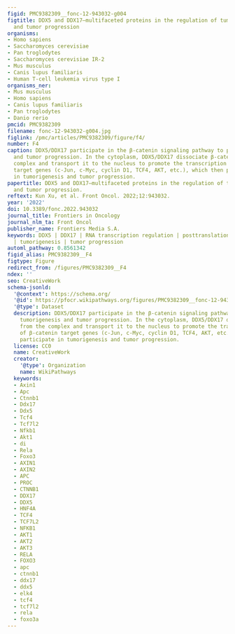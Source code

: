 ```yaml
---
figid: PMC9382309__fonc-12-943032-g004
figtitle: DDX5 and DDX17—multifaceted proteins in the regulation of tumorigenesis
  and tumor progression
organisms:
- Homo sapiens
- Saccharomyces cerevisiae
- Pan troglodytes
- Saccharomyces cerevisiae IR-2
- Mus musculus
- Canis lupus familiaris
- Human T-cell leukemia virus type I
organisms_ner:
- Mus musculus
- Homo sapiens
- Canis lupus familiaris
- Pan troglodytes
- Danio rerio
pmcid: PMC9382309
filename: fonc-12-943032-g004.jpg
figlink: /pmc/articles/PMC9382309/figure/f4/
number: F4
caption: DDX5/DDX17 participate in the β-catenin signaling pathway to promote tumorigenesis
  and tumor progression. In the cytoplasm, DDX5/DDX17 dissociate β-catenin from the
  complex and transport it to the nucleus to promote the transcription of β-catenin
  target genes (c-Jun, c-Myc, cyclin D1, TCF4, AKT, etc.), which then participate
  in tumorigenesis and tumor progression.
papertitle: DDX5 and DDX17—multifaceted proteins in the regulation of tumorigenesis
  and tumor progression.
reftext: Kun Xu, et al. Front Oncol. 2022;12:943032.
year: '2022'
doi: 10.3389/fonc.2022.943032
journal_title: Frontiers in Oncology
journal_nlm_ta: Front Oncol
publisher_name: Frontiers Media S.A.
keywords: DDX5 | DDX17 | RNA transcription regulation | posttranslational modification
  | tumorigenesis | tumor progression
automl_pathway: 0.8561342
figid_alias: PMC9382309__F4
figtype: Figure
redirect_from: /figures/PMC9382309__F4
ndex: ''
seo: CreativeWork
schema-jsonld:
  '@context': https://schema.org/
  '@id': https://pfocr.wikipathways.org/figures/PMC9382309__fonc-12-943032-g004.html
  '@type': Dataset
  description: DDX5/DDX17 participate in the β-catenin signaling pathway to promote
    tumorigenesis and tumor progression. In the cytoplasm, DDX5/DDX17 dissociate β-catenin
    from the complex and transport it to the nucleus to promote the transcription
    of β-catenin target genes (c-Jun, c-Myc, cyclin D1, TCF4, AKT, etc.), which then
    participate in tumorigenesis and tumor progression.
  license: CC0
  name: CreativeWork
  creator:
    '@type': Organization
    name: WikiPathways
  keywords:
  - Axin1
  - Apc
  - Ctnnb1
  - Ddx17
  - Ddx5
  - Tcf4
  - Tcf7l2
  - Nfkb1
  - Akt1
  - di
  - Rela
  - Foxo3
  - AXIN1
  - AXIN2
  - APC
  - PROC
  - CTNNB1
  - DDX17
  - DDX5
  - HNF4A
  - TCF4
  - TCF7L2
  - NFKB1
  - AKT1
  - AKT2
  - AKT3
  - RELA
  - FOXO3
  - apc
  - ctnnb1
  - ddx17
  - ddx5
  - elk4
  - tcf4
  - tcf7l2
  - rela
  - foxo3a
---
```

